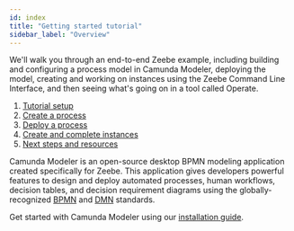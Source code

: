 ```yaml
---
id: index
title: "Getting started tutorial"
sidebar_label: "Overview"
---
```


We'll walk you through an end-to-end Zeebe example, including building and configuring a process model in Camunda Modeler, deploying the model, creating and working on instances using the Zeebe Command Line Interface, and then seeing what's going on in a tool called Operate.

1. [Tutorial setup](tutorial-setup.md)
1. [Create a process](create-a-process.md)
1. [Deploy a process](deploy-a-process.md)
1. [Create and complete instances](create-process-instance.md)
1. [Next steps and resources](next-steps-resources.md)

Camunda Modeler is an open-source desktop BPMN modeling application created specifically for Zeebe. This application gives developers powerful features to design and deploy automated processes, human workflows, decision tables, and decision requirement diagrams using the globally-recognized [BPMN](https://camunda.com/bpmn/) and [DMN](https://camunda.com/dmn/) standards.

Get started with Camunda Modeler using our [installation guide](/components/modeler/camunda-modeler/install-the-modeler.md).
